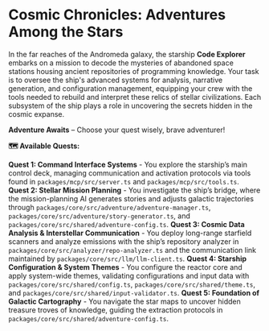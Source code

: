 # Cosmic Chronicles: Adventures Among the Stars

In the far reaches of the Andromeda galaxy, the starship **Code Explorer** embarks on a mission to decode the mysteries of abandoned space stations housing ancient repositories of programming knowledge. Your task is to oversee the ship's advanced systems for analysis, narrative generation, and configuration management, equipping your crew with the tools needed to rebuild and interpret these relics of stellar civilizations. Each subsystem of the ship plays a role in uncovering the secrets hidden in the cosmic expanse.

**Adventure Awaits** – Choose your quest wisely, brave adventurer!

**🗺️ Available Quests:**

**Quest 1: Command Interface Systems** - You explore the starship’s main control deck, managing communication and activation protocols via tools found in `packages/mcp/src/server.ts` and `packages/mcp/src/tools.ts`.
**Quest 2: Stellar Mission Planning** - You investigate the ship’s bridge, where the mission-planning AI generates stories and adjusts galactic trajectories through `packages/core/src/adventure/adventure-manager.ts`, `packages/core/src/adventure/story-generator.ts`, and `packages/core/src/shared/adventure-config.ts`.
**Quest 3: Cosmic Data Analysis & Interstellar Communication** - You deploy long-range starfield scanners and analyze emissions with the ship’s repository analyzer in `packages/core/src/analyzer/repo-analyzer.ts` and the communication link maintained by `packages/core/src/llm/llm-client.ts`.
**Quest 4: Starship Configuration & System Themes** - You configure the reactor core and apply system-wide themes, validating configurations and input data with `packages/core/src/shared/config.ts`, `packages/core/src/shared/theme.ts`, and `packages/core/src/shared/input-validator.ts`.
**Quest 5: Foundation of Galactic Cartography** - You navigate the star maps to uncover hidden treasure troves of knowledge, guiding the extraction protocols in `packages/core/src/shared/adventure-config.ts`.
